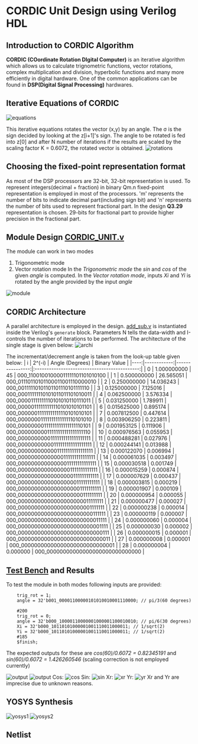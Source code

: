 # CORDIC Unit Design using Verilog HDL

## Introduction to CORDIC Algorithm
**CORDIC (COordinate Rotation DIgital Computer)** is an iterative algorithm which allows us to calculate trignometric functions, vector rotations, complex multiplication and division, hyperbolic functions
and many more efficiently in digital hardware.
One of the common applications can be found in **DSP(Digital Signal Processing)** hardwares.

## Iterative Equations of CORDIC
![equations](https://github.com/SudeepJoshi22/SynthoSphere_CORDIC_Unit/blob/main/images/Screenshot%20from%202023-08-26%2000-49-17.png)

This iterative equations rotates the vector (x,y) by an angle. The σ is the sign decided by looking at the z[i+1]'s sign. The angle to be rotated is fed into z[0] and after N number of iterations if the results are scaled by the scaling factor K = 0.6072, the rotated vector is obtained.
![rotations](https://github.com/SudeepJoshi22/SynthoSphere_CORDIC_Unit/blob/main/images/Screenshot%20from%202023-08-26%2000-49-57.png)	

## Choosing the fixed-point representation format
As most of the DSP processors are 32-bit, 32-bit representation is used. To represent integers(decimal +  fraction) in binary Qm.n fixed-point representation is employed in most of the processors. 'm' represents the number of bits to indicate decimal part(including sign bit) and 'n' represents the number of bits used to represent fractional part.
In the design **Q3.29** representation is chosen. 29-bits for fractional part to provide higher precision in the fractional part.

## Module Design [CORDIC_UNIT.v](Design_files/CORDIC_UNIT.v)
The module can work in two modes
1. Trigonometric mode
2. Vector rotation mode
In the _Trigonometric mode_ the _sin_ and _cos_ of the given _angle_ is computed. In the _Vector rotation mode_, inputs _Xi_ and _Yi_ is rotated by the angle provided by the input _angle_

![module](https://github.com/SudeepJoshi22/SynthoSphere_CORDIC_Unit/blob/main/images/module.jpg)

## CORDIC Architecture
A parallel architecture is employed in the design. [add_sub.v](Design_files/add_sub.v) is instantiated inside the Verilog's `generate` block. Parameters N tells the data-width and I-controls the number of iterations to be performed.
The architecture of the single stage is given below:
![archi](https://github.com/SudeepJoshi22/SynthoSphere_CORDIC_Unit/blob/main/images/archi.jpg)

The incrementat/decrement angle is taken from the look-up table given below:
| i   | 2^(-i)      | Angle (Degrees) | Binary Value                                |
|----:|------------:|----------------:|:--------------------------------------------:|
|  0  | 1.000000000 |              45 | 000_11001001000011111101101010100          |
|  1  | 0.500000000 |       26.565051 | 000_01110110101100011001110000010          |
|  2  | 0.250000000 |       14.036243 | 000_00111110101101101110101111110          |
|  3  | 0.125000000 |        7.125016 | 000_00011111110101011011101010011          |
|  4  | 0.062500000 |        3.576334 | 000_00001111111110101010110111011          |
|  5  | 0.031250000 |        1.789911 | 000_00000111111111110101010101101          |
|  6  | 0.015625000 |        0.895174 | 000_00000011111111111110101010101          |
|  7  | 0.007812500 |        0.447614 | 000_00000001111111111111110101010          |
|  8  | 0.003906250 |        0.223811 | 000_00000000111111111111111110101          |
|  9  | 0.001953125 |        0.111906 | 000_00000000011111111111111111110          |
| 10  | 0.000976563 |        0.055953 | 000_00000000001111111111111111111          |
| 11  | 0.000488281 |        0.027976 | 000_00000000000111111111111111111          |
| 12  | 0.000244141 |        0.013988 | 000_00000000000011111111111111111          |
| 13  | 0.000122070 |        0.006994 | 000_00000000000000111111111111111          |
| 14  | 0.000061035 |        0.003497 | 000_00000000000000011111111111111          |
| 15  | 0.000030518 |        0.001749 | 000_00000000000000001111111111111          |
| 16  | 0.000015259 |        0.000874 | 000_00000000000000000111111111111          |
| 17  | 0.000007629 |        0.000437 | 000_00000000000000000011111111111          |
| 18  | 0.000003815 |        0.000219 | 000_00000000000000000001111111111          |
| 19  | 0.000001907 |        0.000109 | 000_00000000000000000000111111111          |
| 20  | 0.000000954 |        0.000055 | 000_00000000000000000000011111111          |
| 21  | 0.000000477 |        0.000027 | 000_00000000000000000000001111111          |
| 22  | 0.000000238 |        0.000014 | 000_00000000000000000000000111111          |
| 23  | 0.000000119 |        0.000007 | 000_00000000000000000000000011111          |
| 24  | 0.000000060 |        0.000004 | 000_00000000000000000000000001111          |
| 25  | 0.000000030 |        0.000002 | 000_00000000000000000000000000111          |
| 26  | 0.000000015 |        0.000001 | 000_00000000000000000000000000011          |
| 27  | 0.000000008 |        0.000001 | 000_00000000000000000000000000001          |
| 28  | 0.000000004 |        0.000000 | 000_00000000000000000000000000000          |

## [Test Bench](Design_files/tb_CORDIC_UNIT.v) and Results
To test the module in both modes following inputs are provided:
```
    trig_rot = 1;
    angle = 32'b001_00001100000101010010001110000; // pi/3(60 degrees)
    
    #200
    trig_rot = 0; 
    angle = 32'b000_10000110000001000001100010010; // pi/6(30 degrees)
    Xi = 32'b000_10110101000001001110011000011; // 1/sqrt(2)
    Yi = 32'b000_10110101000001001110011000011; // 1/sqrt(2)
    #185
    $finish;
```

The expected outputs for these are _cos(60)/0.6072 = 0.82345191_ and _sin(60)/0.6072 = 1.426260546_
(scaling correction is not employed currently)

![output](https://github.com/SudeepJoshi22/SynthoSphere_CORDIC_Unit/blob/main/images/output.png)
![output](https://github.com/SudeepJoshi22/SynthoSphere_CORDIC_Unit/blob/main/images/Screenshot%20from%202023-08-26%2003-07-10.png)
Cos:
![cos](https://github.com/SudeepJoshi22/SynthoSphere_CORDIC_Unit/blob/main/images/cos.png)
Sin:
![sin](https://github.com/SudeepJoshi22/SynthoSphere_CORDIC_Unit/blob/main/images/sin.png)
Xr:
![xr](https://github.com/SudeepJoshi22/SynthoSphere_CORDIC_Unit/blob/main/images/Xr.png)
Yr:
![yr](https://github.com/SudeepJoshi22/SynthoSphere_CORDIC_Unit/blob/main/images/Yr.png)
Xr and Yr are imprecise due to unknown reasons.

## YOSYS Synthesis
![yosys1](https://github.com/SudeepJoshi22/SynthoSphere_CORDIC_Unit/blob/main/images/Screenshot%20from%202023-08-25%2023-59-42.png)
![yosys2](https://github.com/SudeepJoshi22/SynthoSphere_CORDIC_Unit/blob/main/images/Screenshot%20from%202023-08-26%2000-05-20.png)

## Netlist

